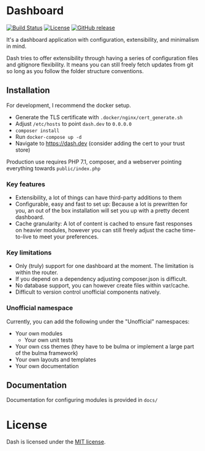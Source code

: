 # Dashboard

[![Build Status](https://travis-ci.org/Zarthus/dashboard.svg?branch=master)](https://travis-ci.org/Zarthus/dashboard)
[![License](https://img.shields.io/badge/license-MIT-brightgreen.svg)]()
[![GitHub release](https://img.shields.io/github/release/zarthus/dashboard.svg)]()

It's a dashboard application with configuration, extensibility, and minimalism in mind.

Dash tries to offer extensibility through having a series of configuration
files and gitignore flexibility. It means you can still freely fetch updates
from git so long as you follow the folder structure conventions.

## Installation

For development, I recommend the docker setup.

- Generate the TLS certificate with `.docker/nginx/cert_generate.sh`
- Adjust `/etc/hosts` to point `dash.dev` to `0.0.0.0`
- `composer install`
- Run `docker-compose up -d`
- Navigate to https://dash.dev (consider adding the cert to your trust store)

Production use requires PHP 7.1, composer, and a webserver pointing
everything towards `public/index.php`

### Key features

- Extensibility, a lot of things can have third-party additions to them
- Configurable, easy and fast to set up: Because a lot is prewritten for you,
  an out of the box installation will set you up with a pretty decent dashboard.
- Cache granularity: A lot of content is cached to ensure fast responses on heavier
  modules, however you can still freely adjust the cache time-to-live to meet your preferences.

### Key limitations

- Only (truly) support for one dashboard at the moment. The limitation is within the router.
- If you depend on a dependency adjusting composer.json is difficult.
- No database support, you can however create files within var/cache.
- Difficult to version control unofficial components natively.

### Unofficial namespace

Currently, you can add the following under the "Unofficial" namespaces:

- Your own modules
  - Your own unit tests
- Your own css themes (they have to be bulma or implement a large part of the bulma framework)
- Your own layouts and templates
- Your own documentation

## Documentation

Documentation for configuring modules is provided in `docs/`

# License

Dash is licensed under the [MIT license](LICENSE).
